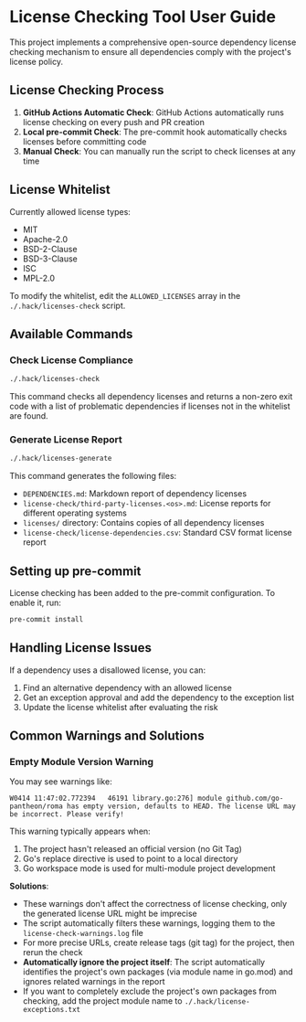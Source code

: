 # License Checking Tool User Guide

This project implements a comprehensive open-source dependency license checking mechanism to ensure all dependencies comply with the project's license policy.

## License Checking Process

1. **GitHub Actions Automatic Check**: GitHub Actions automatically runs license checking on every push and PR creation
2. **Local pre-commit Check**: The pre-commit hook automatically checks licenses before committing code
3. **Manual Check**: You can manually run the script to check licenses at any time

## License Whitelist

Currently allowed license types:
- MIT
- Apache-2.0
- BSD-2-Clause
- BSD-3-Clause
- ISC
- MPL-2.0

To modify the whitelist, edit the `ALLOWED_LICENSES` array in the `./.hack/licenses-check` script.

## Available Commands

### Check License Compliance

```bash
./.hack/licenses-check
```

This command checks all dependency licenses and returns a non-zero exit code with a list of problematic dependencies if licenses not in the whitelist are found.

### Generate License Report

```bash
./.hack/licenses-generate
```

This command generates the following files:
- `DEPENDENCIES.md`: Markdown report of dependency licenses
- `license-check/third-party-licenses.<os>.md`: License reports for different operating systems
- `licenses/` directory: Contains copies of all dependency licenses
- `license-check/license-dependencies.csv`: Standard CSV format license report

## Setting up pre-commit

License checking has been added to the pre-commit configuration. To enable it, run:

```bash
pre-commit install
```

## Handling License Issues

If a dependency uses a disallowed license, you can:

1. Find an alternative dependency with an allowed license
2. Get an exception approval and add the dependency to the exception list
3. Update the license whitelist after evaluating the risk

## Common Warnings and Solutions

### Empty Module Version Warning

You may see warnings like:

```
W0414 11:47:02.772394   46191 library.go:276] module github.com/go-pantheon/roma has empty version, defaults to HEAD. The license URL may be incorrect. Please verify!
```

This warning typically appears when:

1. The project hasn't released an official version (no Git Tag)
2. Go's replace directive is used to point to a local directory
3. Go workspace mode is used for multi-module project development

**Solutions**:
- These warnings don't affect the correctness of license checking, only the generated license URL might be imprecise
- The script automatically filters these warnings, logging them to the `license-check-warnings.log` file
- For more precise URLs, create release tags (git tag) for the project, then rerun the check
- **Automatically ignore the project itself**: The script automatically identifies the project's own packages (via module name in go.mod) and ignores related warnings in the report
- If you want to completely exclude the project's own packages from checking, add the project module name to `./.hack/license-exceptions.txt`
